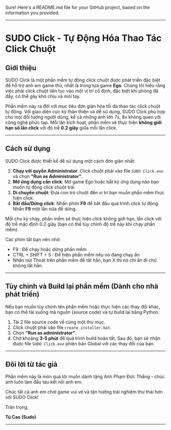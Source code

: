 Sure! Here's a README.md file for your GitHub project, based on the information you provided:

---

# SUDO Click - Tự Động Hóa Thao Tác Click Chuột

## Giới thiệu

SUDO Click là một phần mềm tự động click chuột được phát triển đặc biệt để hỗ trợ anh em game thủ, nhất là trong tựa game **Ego**. Chúng tôi hiểu rằng việc phải click chuột liên tục vào một vị trí cố định, đặc biệt khi phòng đã đầy, có thể gây khó chịu và mỏi tay.

Phần mềm này ra đời với mục tiêu đơn giản hóa tối đa thao tác click chuột tự động. Với giao diện cực kỳ thân thiện và dễ sử dụng, SUDO Click phù hợp cho mọi đối tượng người dùng, kể cả những anh lớn 7x, 8x không quen với công nghệ phức tạp. Mỗi lần kích hoạt, phần mềm sẽ thực hiện **không giới hạn số lần click** với độ trễ **0.2 giây** giữa mỗi lần click.

---

## Cách sử dụng

SUDO Click được thiết kế để sử dụng một cách đơn giản nhất:

1.  **Chạy với quyền Administrator**: Click chuột phải vào file `SUDO Click.exe` và chọn **"Run as Administrator"**.
2.  **Mở ứng dụng cần click**: Mở game Ego hoặc bất kỳ ứng dụng nào bạn muốn tự động click chuột trái.
3.  **Di chuyển chuột**: Đưa con trỏ chuột đến vị trí bạn muốn phần mềm thực hiện click.
4.  **Bắt đầu/Dừng click**: Nhấn phím **F9** để bắt đầu quá trình click tự động. Nhấn **F9** một lần nữa để dừng.

Mỗi chu kỳ chạy, phần mềm sẽ thực hiện click không giới hạn, lần click với độ trễ mặc định 0.2 giây (bạn có thể tùy chỉnh độ trễ này khi chạy phần mềm)

Các phím tắt bạn nên nhớ:
- F9 : Để chạy hoặc dừng phần mềm
- CTRL + SHIFT + S : Để hiện phần mềm nếu nó đang chạy ẩn
- Nhấn nút Thoát trên phần mềm để tắt hẳn, bạn X thì nó chỉ ẩn đi chứ không tắt hẳn.

---

## Tùy chỉnh và Build lại phần mềm (Dành cho nhà phát triển)

Nếu bạn muốn tùy chỉnh tên phần mềm hoặc thực hiện các thay đổi khác, bạn có thể tải xuống mã nguồn (source code) và tự build lại bằng Python.

1.  Tải 2 file source code về cùng một thư mục.
2.  Click chuột phải vào file `create_installer.bat`.
3.  Chọn **"Run as administrator"**.
4.  Chờ khoảng **3-5 phút** để quá trình build hoàn tất. Sau đó, bạn sẽ nhận được file `SUDO Click.exe` phiên bản Global với các thay đổi của bạn.

---

## Đôi lời từ tác giả

Phần mềm này là món quà tôi muốn dành tặng Anh Phạm Đức Thắng - chúc anh luôn làm đầu tàu kết nối anh em.

Chúc tất cả anh em chơi game vui vẻ và tận hưởng trải nghiệm thư thái hơn với SUDO Click!

Trân trọng,

**Tú Cao (Sudo)**

---
